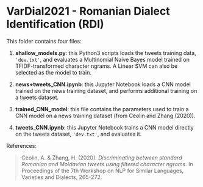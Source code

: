 # VarDial2021 - Romanian Dialect Identification (RDI)

This folder contains four files:

1. **shallow_models.py**: this Python3 scripts loads the tweets training data, ```'dev.txt'```, and evaluates a Multinomial Naive Bayes model trained on TFIDF-transformed character ngrams. A Linear SVM can also be selected as the model to train.

2. **news+tweets_CNN.ipynb**: this Jupyter Notebook loads a CNN model trained on the news training dataset, and performs additional training on a tweets dataset. 

3. **trained_CNN_model**: this file contains the parameters used to train a CNN model on a news training dataset (from Ceolin and Zhang (2020)).

4. **tweets_CNN.ipynb**: this Jupyter Notebook trains a CNN model directly on the tweets dataset, ```'dev.txt'```, and evaluates it.

References:

> Ceolin, A. & Zhang, H. (2020). *Discriminating between standard Romanian and Moldavian tweets using filtered character ngrams*. In Proceedings of the 7th Workshop on NLP for Similar Languages, Varieties and Dialects, 265-272.

